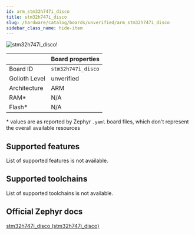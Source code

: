 ```yaml
---
id: arm_stm32h747i_disco
title: stm32h747i_disco
slug: /hardware/catalog/boards/unverified/arm_stm32h747i_disco
sidebar_class_name: hide-item
---
```


[//]: # (This is an auto-generated file, do not edit! Changes to it will be lost upon re-generation)

![stm32h747i_disco!](/img/boards/arm/stm32h747i_disco.jpg "stm32h747i_disco")

|                | Board properties     |
| -------------  | -------------------- |
| Board ID       | `stm32h747i_disco` |
| Golioth Level  | unverified       |
| Architecture   | ARM |
| RAM*           | N/A |
| Flash*         | N/A |

\* values are as reported by Zephyr `.yaml` board files, which don't represent the overall available resources



## Supported features

List of supported features is not available.

## Supported toolchains

List of supported toolchains is not available.

## Official Zephyr docs

[stm32h747i_disco (stm32h747i_disco)](https://docs.zephyrproject.org/latest/boards/arm/stm32h747i_disco/doc/index.html)
